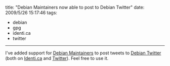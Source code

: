 title: "Debian Maintainers now able to post to Debian Twitter"
date: 2009/5/26 15:17:46
tags:
- debian
- gpg
- identi.ca
- twitter
---
I've added support for <a href="http://wiki.debian.org/Maintainers">Debian Maintainers</a> to post tweets to <a href="http://twitter.debian.net">Debian Twitter</a> (both on <a href="http://identi.ca/debianproject">Identi.ca</a> and <a href="http://twitter.com/debianproject">Twitter</a>). Feel free to use it.